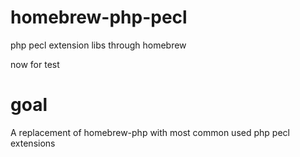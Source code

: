 # homebrew-php-pecl
php pecl extension libs through homebrew

now for test

# goal

A replacement of homebrew-php with most common used php pecl extensions
